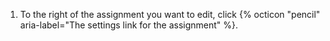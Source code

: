 1. To the right of the assignment you want to edit, click {% octicon "pencil" aria-label="The settings link for the assignment" %}.